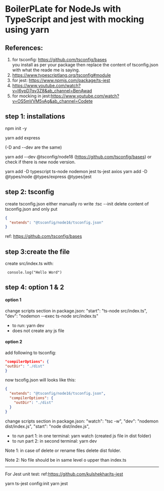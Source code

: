 # BoilerPLate for NodeJs with TypeScript and jest with mocking using yarn

## References:

1. for tsconfig: https://github.com/tsconfig/bases  
   you install as per your package then replace the content of tsconfig.json with what the reade me is saying.
2. https://www.typescriptlang.org/tsconfig#module
3. for jest: https://www.npmjs.com/package/ts-jest
4. https://www.youtube.com/watch?v=I6ypD7qv3Z8&ab_channel=BenAwad
5. for mocking in jest:https://www.youtube.com/watch?v=OS5mVVM5vAg&ab_channel=Codete

## step 1: installations

npm init -y

yarn add express

(-D and --dev are the same)

yarn add --dev @tsconfig/node18 (https://github.com/tsconfig/bases) or check if there is new node version.

yarn add -D typescript ts-node nodemon jest ts-jest axios
yarn add -D @types/node @types/express @types/jest

## step 2: tsconfig

create tsconfig.json either manually ro write :tsc --init
delete content of tsconfig.json and only put

```json
{
  "extends": "@tsconfig/node16/tsconfig.json"
}
```

ref: https://github.com/tsconfig/bases

## step 3:create the file

create src/index.ts with:

```
 console.log("Hello Word")
```

## step 4: option 1 & 2

#### option 1

change scripts section in package.json:
"start": "ts-node src/index.ts",
"dev": "nodemon --exec ts-node src/index.ts"

- to run: yarn dev
- does not create any js file

#### option 2

add following to tsconfig:

```json
"compilerOptions": {
"outDir": "./dist"
}
```

now tscofig.json will looks like this:

```json
{
  "extends": "@tsconfig/node16/tsconfig.json",
  "compilerOptions": {
    "outDir": "./dist"
  }
}
```

change scripts section in package.json:
"watch": "tsc -w",
"dev": "nodemon dist/index.js",
"start": "node dist/index.js",

- to run part 1: in one terminal: yarn watch (created js file in dist folder)
- to run part 2: in second terminal: yarn dev

Note 1: in case of delete or rename files delete dist folder.

Note 2: No file should be in same level o upper than index.ts

---

For Jest unit test:
ref:https://github.com/kulshekhar/ts-jest

yarn ts-jest config:init
yarn jest
